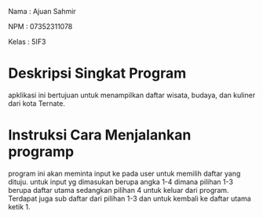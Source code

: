 Nama  : Ajuan Sahmir

NPM   : 07352311078

Kelas : 5IF3

# Deskripsi Singkat Program
apklikasi ini bertujuan untuk menampilkan daftar wisata, budaya, dan kuliner dari kota Ternate.

# Instruksi Cara Menjalankan programp
program ini akan meminta input ke pada user untuk memilih daftar yang dituju. untuk input yg dimasukan berupa angka 1-4 dimana pilihan 1-3 berupa daftar utama sedangkan pilihan 4 untuk keluar dari program. Terdapat juga sub daftar dari pilihan 1-3 dan untuk kembali ke daftar utama ketik 1.